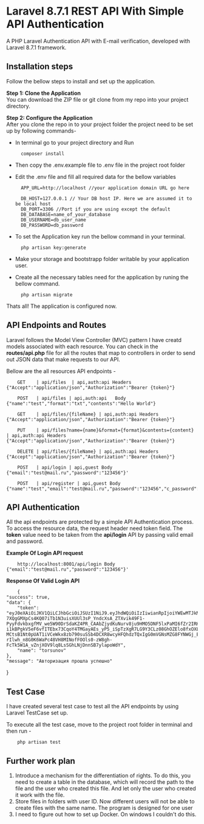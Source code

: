 # Laravel 8.7.1 REST API With Simple API Authentication
A PHP Laravel Authentication API with E-mail verification, developed with Laravel 8.7.1 framework.

## Installation steps

Follow the bellow steps to install and set up the application.

**Step 1: Clone the Application**<br>
You can download the ZIP file or git clone from my repo into your project  directory.

**Step 2: Configure the Application**<br>
After you clone the repo in to your project folder the project need to be set up by following commands-

- In terminal go to your project directory and Run

        composer install 

- Then copy the .env.example file to .env file in the project root folder

- Edit the .env file and fill all required data for the bellow variables

        APP_URL=http://localhost //your application domain URL go here
    
        DB_HOST=127.0.0.1 // Your DB host IP. Here we are assumed it to be local host
        DB_PORT=3306 //Port if you are using except the default
        DB_DATABASE=name_of_your_database
        DB_USERNAME=db_user_name
        DB_PASSWORD=db_password

- To set the Application key run the bellow command in your terminal.

        php artisan key:generate

- Make your storage and bootstrapp folder writable by your application user.

- Create all the necessary tables need for the application by runing the bellow command.

        php artisan migrate

Thats all! The application is configured now.


## API Endpoints and Routes

Laravel follows the Model View Controller (MVC) pattern I have creatd models associated with each resource. You can check in the **routes/api.php** file for all the routes that map to controllers in order to send out JSON data that make requests to our API.

Bellow are the all resources API endpoints -

        GET    | api/files  | api,auth:api Headers {"Accept":"application/json","Authorization":"Bearer {token}"}

        POST   | api/files | api,auth:api   Body {"name":"test","format":"txt","contents":"Hello World"}

        GET    | api/files/{fileName} | api,auth:api Headers {"Accept":"application/json","Authorization":"Bearer {token}"}

        PUT    | api/files?name={name}&format={format}&contents={content} | api,auth:api Headers {"Accept":"application/json","Authorization":"Bearer {token}"}

        DELETE | api/files/{fileName} | api,auth:api Headers {"Accept":"application/json","Authorization":"Bearer {token}"}

        POST   | api/login | api,guest Body {"email":"test@mail.ru","password":"123456"}'

        POST   | api/register | api,guest Body {"name":"test","email":"test@mail.ru","password":"123456","c_password":"123456"}


## API Authentication

All the api endpoints are protected by a simple API Authentication process. To access the resource data, the request header need token field. The **token** value need to be taken from the **api/login** API by passing valid email and password.

**Example Of Login API request**

        http://localhost:8001/api/login Body {"email":"test@mail.ru","password":"123456"}'

**Response Of Valid Login API**

        {
    "success": true,
    "data": {
        "token": "eyJ0eXAiOiJKV1QiLCJhbGciOiJSUzI1NiJ9.eyJhdWQiOiIzIiwianRpIjoiYWEwMTJkMTc4ZGQyY2UyYWNjNzNlODAxMzVmZmI0MGFhMzk2MzdmNWUwYjM2NWRhZWU3NWM1NmY2OTE0MmM0Y2JhMTJiMTYzYzcyZGU2N2UiLCJpYXQiOjE2MTE0OTI4ODEsIm5iZiI6MTYxMTQ5Mjg4MSwiZXhwIjoxNjQzMDI4ODgxLCJzdWIiOiIxIiwic2NvcGVzIjpbXX0.JGyQK1h406oFhT9txCohgHpaPebn1EwoEvokVOWXfR-7XQgGMXpCs4KQ07iTb1N3uisXUUl3sP_YndcXsA_ZTXvik49F1-PyyFdvkbxgfMV_we5W90DrSdaKZ4PR_CAAbZjydKuNurv8ju9HMO5DNF5lxPaMI6fZr2IRH8kDVSJZkkk_hmHIxd5bhMILvxq9rdOF785OKbiSYPFzN3_RFKIGmZQwiv6kdIqdshoqmQCDVS-i1kBPgkV5eF6vfITEbx73CqoY4TMGayAEs_yP5_iSpTzXgR7LG9Y3CLz08GhOZElo8fxOXLJhr10JEC63E1A5KvtLbFeLEo2y-MCtsB1Nt0pUAT1iVCeWkx8zb790suSSb4DCXR8wcyHFQhdzTQxIgG0mVGNsMZG8FYNWGj_EeWMgYjdc1eEneyM3Y8kceUiKERdsyCcyOTOpKLDvfF4gSbWW5QHPMf8tF3sCJrpofUK89SBsL4HXgekmd0hSZjjHOE0cQljZgfMnzUDTYtI2dE8PnEXHfNiGM8HaHQMvJtNLI6Q1gOqJo0lYPnJpcg7xU2xfz911oXoHIR0Mhzz8nnZWF4Xy1lurfdaREhaKC-rIlwh_n8G0K6WaPc48VH8MINofFOOls0-zW8gh-FcTk5W1A_vZnjXOV9lq8LsSGhLNjDnnSB7ylapoWdY",
        "name": "torsunov"
    },
    "message": "Авторизация прошла успешно"
}


## Test Case

I have created several test case to test all the API endpoints by using Laravel TestCase set up.

To execute all the test case, move to the project root folder in terminal and then run -

        php artisan test

## Further work plan

1) Introduce a mechanism for the differentiation of rights. To do this, you need to create a table in the database, which will record the path to the file and the user who created this file. And let only the user who created it work with the file.
2) Store files in folders with user ID. Now different users will not be able to create files with the same name. The program is designed for one user
3) I need to figure out how to set up Docker. On windows I couldn't do this.

